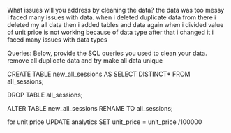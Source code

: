 What issues will you address by cleaning the data?
the data was too messy i faced many issues with data.
when i deleted duplicate data from there i deleted my all data then i added tables and data again
when i divided value of unit price is not working because of data type after that i changed it
i faced many issues with data types





Queries:
Below, provide the SQL queries you used to clean your data.
remove all duplicate data and try make all data unique

CREATE TABLE new_all_sessions AS
SELECT DISTINCT* FROM all_sessions;

DROP TABLE all_sessions;

ALTER TABLE new_all_sessions RENAME TO all_sessions;

for unit price
UPDATE analytics 
SET unit_price = unit_price /100000


